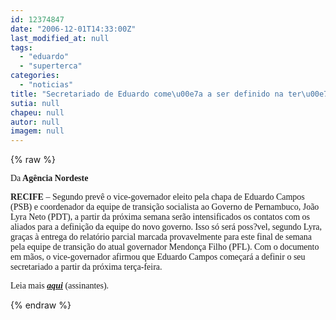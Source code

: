 ```yaml
---
id: 12374847
date: "2006-12-01T14:33:00Z"
last_modified_at: null
tags:
  - "eduardo"
  - "superterca"
categories:
  - "noticias"
title: "Secretariado de Eduardo come\u00e7a a ser definido na ter\u00e7a"
sutia: null
chapeu: null
autor: null
imagem: null
---
```

{% raw %}
<p><P><FONT face=Verdana>Da<STRONG> Agência Nordeste</STRONG></FONT></P></p>
<p><P><FONT face=Verdana><STRONG>RECIFE</STRONG></FONT><FONT face=Verdana> – Segundo prevê o vice-governador eleito pela chapa de Eduardo Campos (PSB) e coordenador da equipe de transição socialista ao Governo de Pernambuco, João Lyra Neto (PDT), a partir da próxima semana serão intensificados os contatos com os aliados para a definição da equipe do novo governo. Isso só será poss?vel, segundo Lyra, graças à entrega do relatório parcial marcada provavelmente para este final de semana pela equipe de transição do atual governador Mendonça Filho (PFL). Com o documento em mãos, o vice-governador afirmou que Eduardo Campos começará a definir o seu secretariado a partir da próxima terça-feira.</FONT></P><FONT face=Verdana></p>
<p><P>Leia mais <STRONG><EM><A href=\"https://www.agne.com.br/\" target=_blank>aqui</A></EM></STRONG> (assinantes).</P></FONT> </p>
{% endraw %}